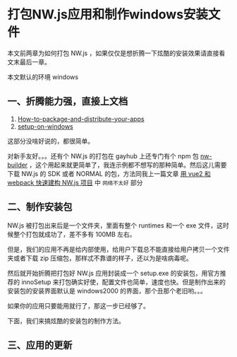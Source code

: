 # 打包NW.js应用和制作windows安装文件

本文前两章为如何打包 NW.js ，如果仅仅是想折腾一下炫酷的安装效果请直接看文末最后一章。   

本文默认的环境 windows   

## 一、折腾能力强，直接上文档   
1. [How-to-package-and-distribute-your-apps](https://github.com/nwjs/nw.js/wiki/How-to-package-and-distribute-your-apps)
2. [setup-on-windows](https://github.com/nwjs/nw.js/wiki/How-to-package-and-distribute-your-apps#setup-on-windows)

这部分没啥好说的，都很简单。   

对新手友好。。。还有个 NW.js 的打包在 gayhub 上还专门有个 npm 包 [nw-builder](https://github.com/nwjs/nw-builder) ，这个用起来就更简单了，我连示例都不想写的那种简单。然后这儿需要下载 NW.js 的 SDK 或者 NORMAL 的包，方法同我上一篇文章 [用 vue2 和 webpack 快速建构 NW.js 项目](http://anchengjian.com/#/posts/2017/vuejs-webpack-nwjs.md) 中 `网络不太好` 部分   

## 二、制作安装包
NW.js 被打包出来后是一个文件夹，里面有整个 runtimes 和一个 exe 文件，这时候整个打包就成功了，差不多有 100MB 左右。

但是，我们的应用不再是给内部使用，给用户下载总不能直接给用户拷贝一个文件夹或者下载 zip 压缩包，那样忒不靠谱的样子，还以为是啥病毒呢。   

然后就开始折腾把打包好 NW.js 应用封装成一个 setup.exe 的安装包，用官方推荐的 innoSetup 来打包确实好使，配置文件也简单，速度也快。但是制作出来的安装包的安装界面默认是 windows2000 的界面，那个丑那个老旧哟。。。   

如果你的应用只要能用就行了，那这一步已经够了。   

下面，我们来搞炫酷的安装包的制作方法。   

## 三、应用的更新

